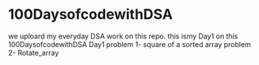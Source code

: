 # 100DaysofcodewithDSA
we uploard my everyday DSA work on this repo.
this ismy Day1 on this 100DaysofcodewithDSA
Day1
problem 1- square of a sorted array
problem 2- Rotate_array

